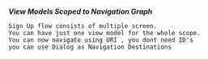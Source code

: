 
***View Models Scoped to Navigation Graph***

```
Sign Up flow consists of multiple screen.
You can have just one view model for the whole scope.
You can now navigate using URI , you dont need ID's
you can use Dialog as Navigation Destinations
```
